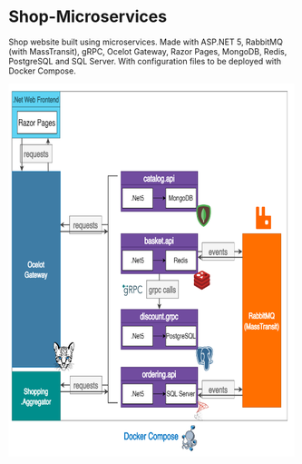# Shop-Microservices
Shop website built using microservices. Made with ASP.NET 5, RabbitMQ (with MassTransit), gRPC, Ocelot Gateway, Razor Pages, MongoDB, Redis, PostgreSQL and SQL Server. With configuration files to be deployed with Docker Compose.
<br/>
<html><img src="https://github.com/marianosegura/Shop-Microservices/blob/main/diagram.png" width="700" height="657"></html>
